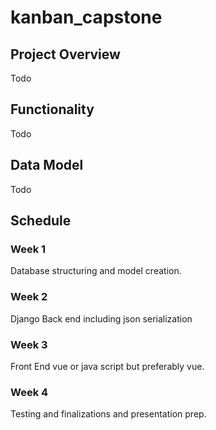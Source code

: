 # kanban_capstone

## Project Overview

Todo

## Functionality

Todo

## Data Model

Todo

## Schedule

### Week 1

Database structuring and model creation.

### Week 2

Django Back end including json serialization

### Week 3

Front End vue or java script but preferably vue.

### Week 4

Testing and finalizations and presentation prep.
